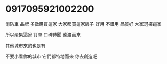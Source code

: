 # 0917095921002200


消防車 品牌
多數購買這家
大家都買這家牌子
好用 不錯用
品質好
大家選擇這家

所以聚集這家 訂單 口碑傳聞
遠渡而來

其他城市來的也是有

不要小看你的城市
它們都特地而來
你去創造吧
